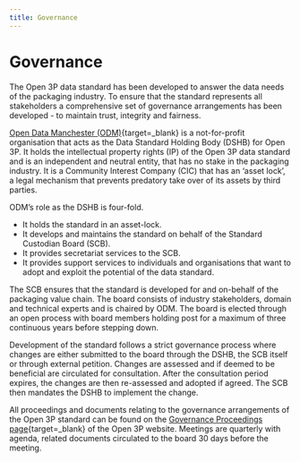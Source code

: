 ```yaml
---
title: Governance
---
```


# Governance

The Open 3P data standard has been developed to answer the data needs of the packaging industry. To ensure that the standard represents all stakeholders a comprehensive set of governance arrangements has been developed - to maintain trust, integrity and fairness.

[Open Data Manchester (ODM)](https://www.opendatamanchester.org.uk/){target=_blank} is a not-for-profit organisation that acts as the Data Standard Holding Body (DSHB) for Open 3P. It holds the intellectual property rights (IP) of the Open 3P data standard and is an independent and neutral entity, that has no stake in the packaging industry. It is a Community Interest Company (CIC) that has an ‘asset lock’, a legal mechanism that prevents predatory take over of its assets by third parties.

ODM’s role as the DSHB is four-fold.

- It holds the standard in an asset-lock.
- It develops and maintains the standard on behalf of the Standard Custodian Board (SCB).
- It provides secretariat services to the SCB.
- It provides support services to individuals and organisations that want to adopt and exploit the potential of the data standard.

The SCB ensures that the standard is developed for and on-behalf of the packaging value chain. The board consists of industry stakeholders, domain and technical experts and is chaired by ODM. The board is elected through an open process with board members holding post for a maximum of three continuous years before stepping down.

Development of the standard follows a strict governance process where changes are either submitted to the board through the DSHB, the SCB itself or through external petition. Changes are assessed and if deemed to be beneficial are circulated for consultation. After the consultation period expires, the changes are then re-assessed and adopted if agreed. The SCB then mandates the DSHB to implement the change.

All proceedings and documents relating to the governance arrangements of the Open 3P standard can be found on the [Governance Proceedings page](https://www.open3p.org/proceedings/){target=_blank} of the Open 3P website. Meetings are quarterly with agenda, related documents circulated to the board 30 days before the meeting.

